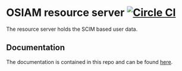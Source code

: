 # OSIAM resource server [![Circle CI](https://circleci.com/gh/osiam/resource-server.svg?style=svg)](https://circleci.com/gh/osiam/resource-server)

The resource server holds the SCIM based user data.

## Documentation

The documentation is contained in this repo and can be
found [here](docs/README.md).
